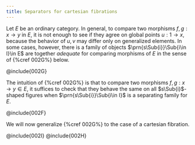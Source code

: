 ```yaml
---
title: Separators for cartesian fibrations
---
```


Let $E$ be an ordinary category. In general,
to compare two morphisms $f,g:x\to y$ in $E$, it is not enough to see if they
agree on global points $u:1\to x$, because the behavior of $u,v$ may differ
only on generalized elements. In some cases, however, there is a family of
objects $\prn{s\Sub{i}}\Sub{i\in I}\in E$ are together *adequate* for comparing
morphisms of $E$ in the sense of {%cref 002G%} below.

@include{002G}

The intuition of {%cref 002G%} is that to compare two morphisms $f,g:x\to y\in E$,
it suffices to check that they behave the same on all $s\Sub{i}$-shaped figures
when $\prn{s\Sub{i}}\Sub{i\in I}$ is a separating family for $E$.

@include{002F}

We will now generalize {%cref 002G%} to the case of a cartesian fibration.

@include{002I}
@include{002H}
